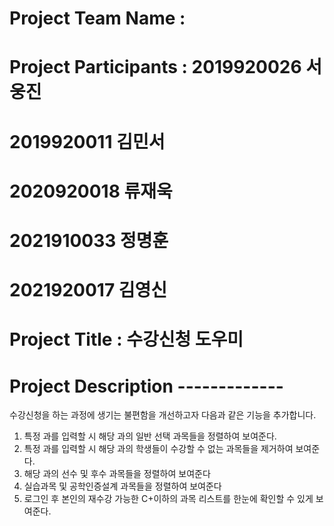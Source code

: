 # Project Team Name :
# Project Participants :  2019920026 서웅진
#                         2019920011 김민서
#                         2020920018 류재욱
#                         2021910033 정명훈
#                         2021920017 김영신
# Project Title :  수강신청 도우미
# Project Description -------------
  수강신청을 하는 과정에 생기는 불편함을 개선하고자 다음과 같은 기능을 추가합니다.
  1. 특정 과를 입력할 시 해당 과의 일반 선택 과목들을 정렬하여 보여준다.
  2. 특정 과를 입력할 시 해당 과의 학생들이 수강할 수 없는 과목들을 제거하여 보여준다.
  3. 해당 과의 선수 및 후수 과목들을 정렬하여 보여준다
  4. 실습과목 및 공학인증설계 과목들을 정렬하여 보여준다
  5. 로그인 후 본인의 재수강 가능한 C+이하의 과목 리스트를 한눈에 확인할 수 있게 보여준다.
      
